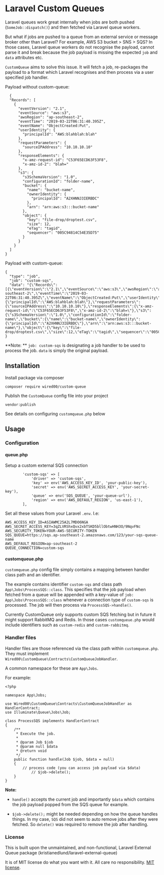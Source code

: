 # Laravel Custom Queues

Laravel queues work great internally when jobs are both pushed (`SomeJob::dispatch()`) and then fetched via Laravel queue workers.

But what if jobs are pushed to a queue from an external service or message broker other than Laravel? For example, AWS S3 bucket > SNS > SQS? In those cases, Laravel queue workers do not recognise the payload, cannot parse it and break because the job payload is missing the expected `job` and `data` attributes etc.

`CustomQueue` aims to solve this issue. It will fetch a job,  re-packages the payload to a format which Laravel recognises and then process via a user specified job handler.

Payload without custom-queue:
```  
  {
  "Records": [
    {
      "eventVersion": "2.1",
      "eventSource": "aws:s3",
      "awsRegion": "ap-southeast-2",
      "eventTime": "2019-03-22T06:31:40.395Z",
      "eventName": "ObjectCreated:Put",
      "userIdentity": {
        "principalId": "AWS:blahblah:blah"
      },
      "requestParameters": {
        "sourceIPAddress": "10.10.10.10"
      },
      "responseElements": {
        "x-amz-request-id": "C53F65ECD63F53F8",
        "x-amz-id-2": "blah="
      },
      "s3": {
        "s3SchemaVersion": "1.0",
        "configurationId": "folder-name",
        "bucket": {
          "name": "bucket-name",
          "ownerIdentity": {
            "principalId": "A2XHNNJ3IERBDC"
          },
          "arn": "arn:aws:s3:::bucket-name"
        },
        "object": {
          "key": "file-drop/droptest.csv",
          "size": 12,
          "eTag": "tagid",
          "sequencer": "005C94814C54E35D75"
        }
      }
    }
  ]
}
```

Payload with custom-queue:
```  
{
  "type": "job",
  "job": "custom-sqs",
  "data": "{\"Records\":[{\"eventVersion\":\"2.1\",\"eventSource\":\"aws:s3\",\"awsRegion\":\"ap-southeast-2\",\"eventTime\":\"2019-03-22T06:31:40.395Z\",\"eventName\":\"ObjectCreated:Put\",\"userIdentity\":{\"principalId\":\"AWS:blahblah:blah\"},\"requestParameters\":{\"sourceIPAddress\":\"10.10.10.10\"},\"responseElements\":{\"x-amz-request-id\":\"C53F65ECD63F53F8\",\"x-amz-id-2\":\"blah=\"},\"s3\":{\"s3SchemaVersion\":\"1.0\",\"configurationId\":\"folder-name\",\"bucket\":{\"name\":\"bucket-name\",\"ownerIdentity\":{\"principalId\":\"A2XHNNJ3IERBDC\"},\"arn\":\"arn:aws:s3:::bucket-name\"},\"object\":{\"key\":\"file-drop/droptest.csv\",\"size\":12,\"eTag\":\"tagid\",\"sequencer\":\"005C94814C54E35D75\"}}}]}"
}
```
**Note: ** `job: custom-sqs` is designating a job handler to be used to process the job. `data` is simply the original payload.

## Installation

Install package via composer
```
composer require wired00/custom-queue
```

Publish the `CustomQueue` config file into your project
```
vendor:publish
```
See details on configuring `customqueue.php` below

## Usage

### Configuration

#### queue.php
Setup a custom external SQS connection

```
        'custom-sqs' => [
            'driver' => 'custom-sqs',
            'key' => env('AWS_ACCESS_KEY_ID', 'your-public-key'),
            'secret' => env('AWS_SECRET_ACCESS_KEY', 'your-secret-key'),
            'queue' => env('SQS_QUEUE', 'your-queue-url'),
            'region' => env('AWS_DEFAULT_REGION', 'us-east-1'),
        ],
```

Set all these values from your Laravel `.env`. I.e: 

```
AWS_ACCESS_KEY_ID=ASIAWMC25A2L7MDO6NGA
AWS_SECRET_ACCESS_KEY=3qZLVRShxQvx2xbTSKD5bllObtwHNH3O/9NqvFNc
AWS_SECURITY_TOKEN=YOUR-AWS-SECURITY-TOKEN
SQS_QUEUE=https://sqs.ap-southeast-2.amazonaws.com/123/your-sqs-queue-name
AWS_DEFAULT_REGION=ap-southeast-2
QUEUE_CONNECTION=custom-sqs
```

#### customqueue.php
`customqueue.php` config file simply contains a mapping between handler class path and an identifier.

The example contains identifier `custom-sqs` and class path `App\Jobs\ProcessSQS::class`. This specifies that the job payload when fetched from a queue will be appended with a key-value of `job: App\Jobs\ProcessSQS::class` whenever a connection type of `custom-sqs` is processed. The job will then process via  `ProcessSQS->handle()`. 

Currently CustomQueue only supports custom SQS fetching but in future it might support RabbitMQ and Redis. In those cases `customqueue.php` would include identifiers such as `custom-redis` and `custom-rabbitmq`.

### Handler files

Handler files are those referenced via the class path within `customqueue.php`. They must implement `Wired00\CustomQueue\Contracts\CustomQueueJobHandler`.

A common namespace for these are `App\Jobs`.

For example:
```
<?php

namespace App\Jobs;

use Wired00\CustomQueue\Contracts\CustomQueueJobHandler as HandlerContract;
use Illuminate\Queue\Jobs\Job;

class ProcessSQS implements HandlerContract
{
    /**
     * Execute the job.
     *
     * @param Job $job
     * @param null $data
     * @return void
     */
    public function handle(Job $job, $data = null)
    {
        // process code (you can access job payload via $data)
		    // $job->delete();
    }
}

```


**Note:**
- `handle()` accepts the current job and importantly `$data` which contains the job payload popped from the SQS queue for example.  

- `$job->delete();` might be needed depending on how the queue handles things. In my case, `SQS` did not seem to auto remove jobs after they were fetched. So `delete()` was required to remove the job after handling.

### License
This is built upon the unmaintained, and non-functional, Laravel External Queue package (kristianedlund/laravel-external-queue)

It is of MIT license do what you want with it. All care no responsibility.
[MIT license](http://opensource.org/licenses/MIT).